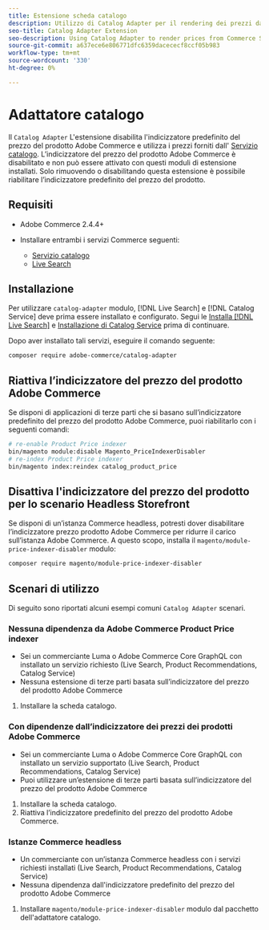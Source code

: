 ```yaml
---
title: Estensione scheda catalogo
description: Utilizzo di Catalog Adapter per il rendering dei prezzi da Commerce Services
seo-title: Catalog Adapter Extension
seo-description: Using Catalog Adapter to render prices from Commerce Services
source-git-commit: a637ece6e806771dfc6359dacececf8ccf05b983
workflow-type: tm+mt
source-wordcount: '330'
ht-degree: 0%

---
```



# Adattatore catalogo

Il `Catalog Adapter` L&#39;estensione disabilita l&#39;indicizzatore predefinito del prezzo del prodotto Adobe Commerce e utilizza i prezzi forniti dall&#39; [Servizio catalogo](../catalog-service/overview.md).
L’indicizzatore del prezzo del prodotto Adobe Commerce è disabilitato e non può essere attivato con questi moduli di estensione installati. Solo rimuovendo o disabilitando questa estensione è possibile riabilitare l’indicizzatore predefinito del prezzo del prodotto.

## Requisiti

* Adobe Commerce 2.4.4+
* Installare entrambi i servizi Commerce seguenti:

   * [Servizio catalogo](../catalog-service/overview.md)
   * [Live Search](../live-search/guide-overview.md)

## Installazione

Per utilizzare `catalog-adapter` modulo, [!DNL Live Search] e [!DNL Catalog Service] deve prima essere installato e configurato. Segui le [Installa [!DNL Live Search]](../live-search/install.md) e [Installazione di Catalog Service](../catalog-service/installation.md) prima di continuare.

Dopo aver installato tali servizi, eseguire il comando seguente:

```bash
composer require adobe-commerce/catalog-adapter
```

## Riattiva l’indicizzatore del prezzo del prodotto Adobe Commerce

Se disponi di applicazioni di terze parti che si basano sull’indicizzatore predefinito del prezzo del prodotto Adobe Commerce, puoi riabilitarlo con i seguenti comandi:

```bash
# re-enable Product Price indexer
bin/magento module:disable Magento_PriceIndexerDisabler
# re-index Product Price indexer 
bin/magento index:reindex catalog_product_price
```

## Disattiva l&#39;indicizzatore del prezzo del prodotto per lo scenario Headless Storefront

Se disponi di un’istanza Commerce headless, potresti dover disabilitare l’indicizzatore prezzo prodotto Adobe Commerce per ridurre il carico sull’istanza Adobe Commerce.
A questo scopo, installa il `magento/module-price-indexer-disabler` modulo:

```bash
composer require magento/module-price-indexer-disabler
```

## Scenari di utilizzo

Di seguito sono riportati alcuni esempi comuni `Catalog Adapter` scenari.

### Nessuna dipendenza da Adobe Commerce Product Price indexer

* Sei un commerciante Luma o Adobe Commerce Core GraphQL con installato un servizio richiesto (Live Search, Product Recommendations, Catalog Service)
* Nessuna estensione di terze parti basata sull’indicizzatore del prezzo del prodotto Adobe Commerce

1. Installare la scheda catalogo.

### Con dipendenze dall’indicizzatore dei prezzi dei prodotti Adobe Commerce

* Sei un commerciante Luma o Adobe Commerce Core GraphQL con installato un servizio supportato (Live Search, Product Recommendations, Catalog Service)
* Puoi utilizzare un’estensione di terze parti basata sull’indicizzatore del prezzo del prodotto Adobe Commerce

1. Installare la scheda catalogo.
1. Riattiva l’indicizzatore predefinito del prezzo del prodotto Adobe Commerce.

### Istanze Commerce headless

* Un commerciante con un’istanza Commerce headless con i servizi richiesti installati (Live Search, Product Recommendations, Catalog Service)
* Nessuna dipendenza dall&#39;indicizzatore predefinito del prezzo del prodotto Adobe Commerce

1. Installare `magento/module-price-indexer-disabler` modulo dal pacchetto dell&#39;adattatore catalogo.

